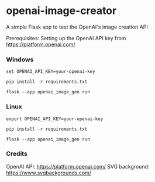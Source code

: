 # openai-image-creator
A simple Flask app to test the OpenAI's image creation API

Prerequisites: Setting up the OpenAI API key from https://platform.openai.com/



### Windows

`set OPENAI_API_KEY=your-openai-key`

`pip install -r requirements.txt`

`flask --app openai_image_gen run`



### Linux

`export OPENAI_API_KEY=your-openai-key`

`pip install -r requirements.txt`

`flask --app openai_image_gen run`



### Credits

OpenAI API: https://platform.openai.com/
SVG background: https://www.svgbackgrounds.com/